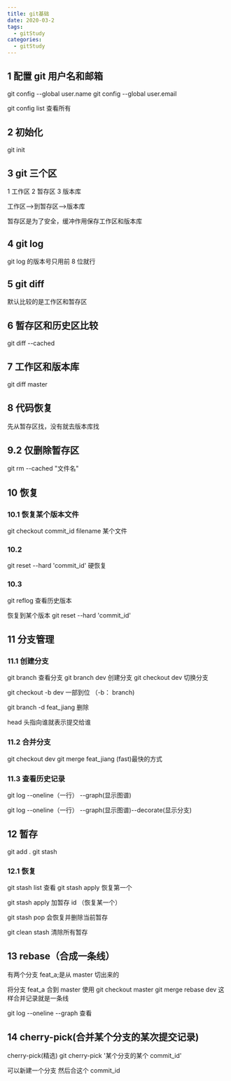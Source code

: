 ```yaml
---
title: git基础
date: 2020-03-2
tags:
  - gitStudy
categories:
  - gitStudy
---
```


## 1 配置 git 用户名和邮箱

git config --global user.name
git config --global user.email

git config list 查看所有

## 2 初始化

git init

## 3 git 三个区

1 工作区 2 暂存区 3 版本库

工作区-->到暂存区-->版本库

暂存区是为了安全，缓冲作用保存工作区和版本库

## 4 git log

git log 的版本号只用前 8 位就行

## 5 git diff

默认比较的是工作区和暂存区

## 6 暂存区和历史区比较

git diff --cached

## 7 工作区和版本库

git diff master

## 8 代码恢复

先从暂存区找，没有就去版本库找

## 9.2 仅删除暂存区

git rm --cached "文件名"

## 10 恢复

### 10.1 恢复某个版本文件

git checkout commit_id filename 某个文件

### 10.2

git reset --hard 'commit_id' 硬恢复

### 10.3

git reflog 查看历史版本

恢复到某个版本
git reset --hard 'commit_id'

## 11 分支管理

### 11.1 创建分支

git branch 查看分支 git branch dev 创建分支
git checkout dev 切换分支

git checkout -b dev 一部到位 （-b： branch)

git branch -d feat_jiang 删除

head 头指向谁就表示提交给谁

### 11.2 合并分支

git checkout dev
git merge feat_jiang (fast)最快的方式

### 11.3 查看历史记录

git log --oneline（一行） --graph(显示图谱)

git log --oneline（一行） --graph(显示图谱)--decorate(显示分支)

## 12 暂存

git add .
git stash

### 12.1 恢复

git stash list 查看
git stash apply 恢复第一个

git stash apply 加暂存 id （恢复某一个）

git stash pop 会恢复并删除当前暂存

git clean stash 清除所有暂存

## 13 rebase（合成一条线）

有两个分支 feat_a;是从 master 切出来的

将分支 feat_a 合到 master 使用
git checkout master
git merge rebase dev 这样合并记录就是一条线

git log --oneline --graph 查看

## 14 cherry-pick(合并某个分支的某次提交记录)

cherry-pick(精选)
git cherry-pick '某个分支的某个 commit_id'

可以新建一个分支 然后合这个 commit_id
